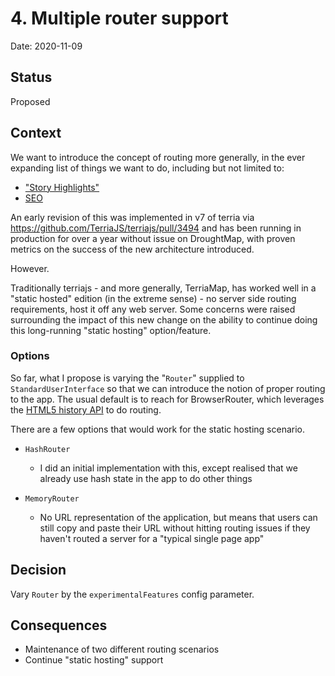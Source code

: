 # 4. Multiple router support

Date: 2020-11-09

## Status

Proposed

## Context

We want to introduce the concept of routing more generally, in the ever
expanding list of things we want to do, including but not limited to:
- ["Story Highlights"](https://github.com/TerriaJS/terriajs/issues/4247)
- [SEO](https://github.com/TerriaJS/terriajs/issues/1757)

An early revision of this was implemented in v7 of terria via
https://github.com/TerriaJS/terriajs/pull/3494 and has been running in
production for over a year without issue on DroughtMap, with proven metrics on
the success of the new architecture introduced.

However.

Traditionally terriajs - and more generally, TerriaMap, has worked well in a
"static hosted" edition (in the extreme sense) - no server side routing
requirements, host it off any web server. Some concerns were raised surrounding
the impact of this new change on the ability to continue doing this long-running
"static hosting" option/feature.

### Options

So far, what I propose is varying the "`Router`" supplied to
`StandardUserInterface` so that we can introduce the notion of proper routing to
the app. The usual default is to reach for BrowserRouter, which leverages the
[HTML5 history
API](https://developer.mozilla.org/en-US/docs/Web/API/History_API) to do
routing.

There are a few options that would work for the static hosting scenario.
- `HashRouter`
  - I did an initial implementation with this, except realised that we already
    use hash state in the app to do other things

- `MemoryRouter`
  - No URL representation of the application, but means that users can still
    copy and paste their URL without hitting routing issues if they haven't
    routed a server for a "typical single page app"

## Decision
Vary `Router` by the `experimentalFeatures` config parameter.

## Consequences
* Maintenance of two different routing scenarios
* Continue "static hosting" support
